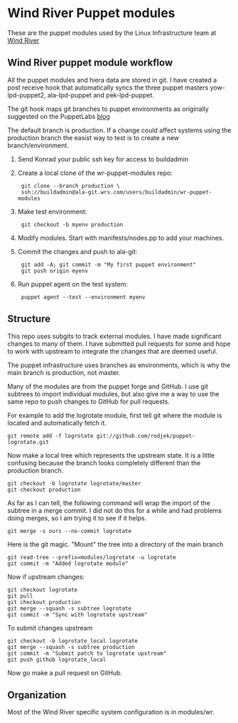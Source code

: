 # Wind River Puppet modules

These are the puppet modules used by the Linux Infrastructure team at
[Wind River](http://windriver.com/products/linux.html)

## Wind River puppet module workflow

All the puppet modules and hiera data are stored in git. I have
created a post receive hook that automatically syncs the three puppet
masters yow-lpd-puppet2, ala-lpd-puppet and pek-lpd-puppet.

The git hook maps git branches to puppet environments as originally
suggested on the PuppetLabs [blog](https://puppetlabs.com/blog/git-workflow-and-puppet-environments/)

The default branch is production. If a change could affect systems
using the production branch the easist way to test is to create a new
branch/environment.

1. Send Konrad your public ssh key for access to buildadmin

1. Create a local clone of the wr-puppet-modules repo:

        git clone --branch production \
        ssh://buildadmin@ala-git.wrs.com/users/buildadmin/wr-puppet-modules

1. Make test environment:

        git checkout -b myenv production

1. Modify modules. Start with manifests/nodes.pp to add your machines.

1. Commit the changes and push to ala-git:

        git add -A; git commit -m "My first puppet environment"
        git push origin myenv

1. Run puppet agent on the test system:

        puppet agent --test --environment myenv


## Structure

This repo uses subgits to track external modules. I have made
significant changes to many of them. I have submitted pull requests
for some and hope to work with upstream to integrate the changes that
are deemed useful.

The puppet infrastructure uses branches as environments, which is why
the main branch is production, not master.

Many of the modules are from the puppet forge and GitHub. I use git
subtrees to import individual modules, but also give me a way to use
the same repo to push changes to GitHub for pull requests.

For example to add the logrotate module, first tell git where the
module is located and automatically fetch it.

    git remote add -f logrotate git://github.com/rodjek/puppet-logrotate.git

Now make a local tree which represents the upstream state. It is a
little confusing because the branch looks completely different than
the production branch.

    git checkout -b logrotate logrotate/master
    git checkout production

As far as I can tell, the following command will wrap the import of
the subtree in a merge commit. I did not do this for a while and had
problems doing merges, so I am trying it to see if it helps.

    git merge -s ours --no-commit logrotate

Here is the git magic. "Mount" the tree into a directory of the main branch

    git read-tree --prefix=modules/logrotate -u logrotate
    git commit -m "Added logrotate module"

Now if upstream changes:

    git checkout logrotate
    git pull
    git checkout production
    git merge --squash -s subtree logrotate
    git commit -m "Sync with logrotate upstream"

To submit changes upstream

    git checkout -b logrotate_local logrotate
    git merge --squash -s subtree production
    git commit -m "Submit patch to logrotate upstream"
    git push github logrotate_local

Now go make a pull request on GitHub.

## Organization

Most of the Wind River specific system configuration is in
modules/wr.
